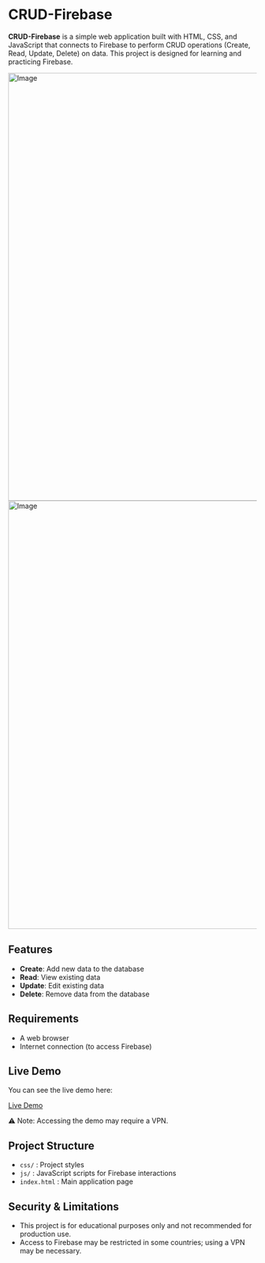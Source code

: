 # CRUD-Firebase

**CRUD-Firebase** is a simple web application built with HTML, CSS, and JavaScript that connects to Firebase to perform CRUD operations (Create, Read, Update, Delete) on data. This project is designed for learning and practicing Firebase.


<img width="1917" height="865" alt="Image" src="https://github.com/user-attachments/assets/d0251a00-efd5-4cfa-9dc0-1363720ba191" />
<img width="1918" height="866" alt="Image" src="https://github.com/user-attachments/assets/5de128d1-fa5f-4a24-b0bc-70f151d38143" />

## Features

- **Create**: Add new data to the database
- **Read**: View existing data
- **Update**: Edit existing data
- **Delete**: Remove data from the database

## Requirements

- A web browser
- Internet connection (to access Firebase)

## Live Demo

You can see the live demo here:

[Live Demo](https://hoseinmohammadi-dev.github.io/CRUD-Firebase/)

⚠️ Note: Accessing the demo may require a VPN.

## Project Structure

- `css/` : Project styles
- `js/` : JavaScript scripts for Firebase interactions
- `index.html` : Main application page

## Security & Limitations

- This project is for educational purposes only and not recommended for production use.
- Access to Firebase may be restricted in some countries; using a VPN may be necessary.
